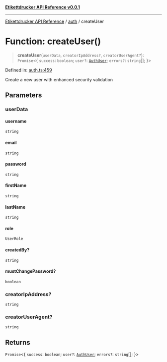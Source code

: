 [**Etikettdrucker API Reference v0.0.1**](../../README.md)

***

[Etikettdrucker API Reference](../../modules.md) / [auth](../README.md) / createUser

# Function: createUser()

> **createUser**(`userData`, `creatorIpAddress?`, `creatorUserAgent?`): `Promise`\<\{ `success`: `boolean`; `user?`: [`AuthUser`](../interfaces/AuthUser.md); `errors?`: `string`[]; \}\>

Defined in: [auth.ts:459](https://github.com/JayeshKakkad-Rotoclear/Etikettdruck/blob/main/src/lib/auth.ts#L459)

Create a new user with enhanced security validation

## Parameters

### userData

#### username

`string`

#### email

`string`

#### password

`string`

#### firstName

`string`

#### lastName

`string`

#### role

`UserRole`

#### createdBy?

`string`

#### mustChangePassword?

`boolean`

### creatorIpAddress?

`string`

### creatorUserAgent?

`string`

## Returns

`Promise`\<\{ `success`: `boolean`; `user?`: [`AuthUser`](../interfaces/AuthUser.md); `errors?`: `string`[]; \}\>
